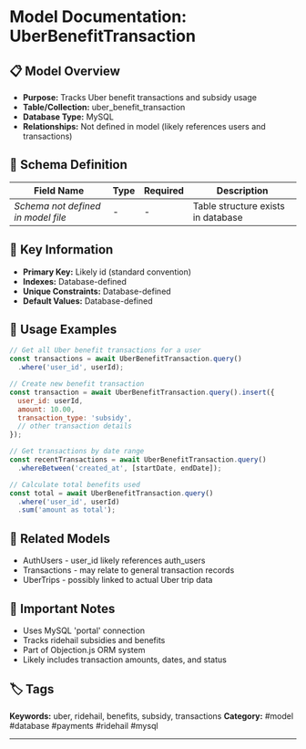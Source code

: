 # Model Documentation: UberBenefitTransaction

## 📋 Model Overview
- **Purpose:** Tracks Uber benefit transactions and subsidy usage
- **Table/Collection:** uber_benefit_transaction
- **Database Type:** MySQL
- **Relationships:** Not defined in model (likely references users and transactions)

## 🔧 Schema Definition
| **Field Name** | **Type** | **Required** | **Description** |
|----------------|----------|--------------|-----------------|
| *Schema not defined in model file* | - | - | Table structure exists in database |

## 🔑 Key Information
- **Primary Key:** Likely id (standard convention)
- **Indexes:** Database-defined
- **Unique Constraints:** Database-defined
- **Default Values:** Database-defined

## 📝 Usage Examples
```javascript
// Get all Uber benefit transactions for a user
const transactions = await UberBenefitTransaction.query()
  .where('user_id', userId);

// Create new benefit transaction
const transaction = await UberBenefitTransaction.query().insert({
  user_id: userId,
  amount: 10.00,
  transaction_type: 'subsidy',
  // other transaction details
});

// Get transactions by date range
const recentTransactions = await UberBenefitTransaction.query()
  .whereBetween('created_at', [startDate, endDate]);

// Calculate total benefits used
const total = await UberBenefitTransaction.query()
  .where('user_id', userId)
  .sum('amount as total');
```

## 🔗 Related Models
- AuthUsers - user_id likely references auth_users
- Transactions - may relate to general transaction records
- UberTrips - possibly linked to actual Uber trip data

## 📌 Important Notes
- Uses MySQL 'portal' connection
- Tracks ridehail subsidies and benefits
- Part of Objection.js ORM system
- Likely includes transaction amounts, dates, and status

## 🏷️ Tags
**Keywords:** uber, ridehail, benefits, subsidy, transactions
**Category:** #model #database #payments #ridehail #mysql

---